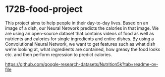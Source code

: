 # 172B-food-project

This project aims to help people in their day-to-day lives. Based on an image of a dish, our Neural Network predicts the calories in that image. We are using an open-source dataset that contains videos of food as well as nutrients and calories for single ingredients and entire dishes. By using a Convolutional Neural Network, we want to get features such as what dish we're looking at, what ingredients are contained, how greasy the food looks etc. and then perform regression to predict calories.


https://github.com/google-research-datasets/Nutrition5k?tab=readme-ov-file
